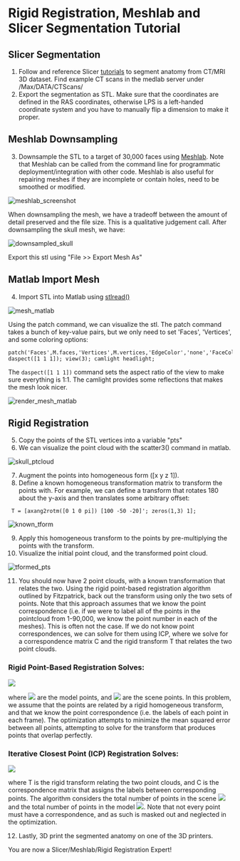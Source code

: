 # Rigid Registration, Meshlab and Slicer Segmentation Tutorial

## Slicer Segmentation
1. Follow and reference Slicer [tutorials](https://slicer.readthedocs.io/en/latest/user_guide/image_segmentation.html) to segment anatomy from CT/MRI 3D dataset. Find example CT scans in the medlab server under /Max/DATA/CTScans/
2. Export the segmentation as STL. Make sure that the coordinates are defined in the RAS coordinates, otherwise LPS is a left-handed coordinate system and you have to manually flip a dimension to make it proper.

## Meshlab Downsampling
3. Downsample the STL to a target of 30,000 faces using [Meshlab](https://www.meshlab.net/). Note that Meshlab can be called from the command line for programmatic deployment/integration with other code. Meshlab is also useful for repairing meshes if they are incomplete or contain holes, need to be smoothed or modified.

![meshlab_screenshot](/imgs/reg_tut/meshlab_downsample.png)

When downsampling the mesh, we have a tradeoff between the amount of detail preserved and the file size. This is a qualitative judgement call. After downsampling the skull mesh, we have:

![downsampled_skull](/imgs/reg_tut/downsampled_skull.png)

Export this stl using "File >> Export Mesh As"

## Matlab Import Mesh
4. Import STL into Matlab using [stlread()](https://www.mathworks.com/matlabcentral/fileexchange/22409-stl-file-reader)

![mesh_matlab](/imgs/reg_tut/mesh_matlab.png)

Using the patch command, we can visualize the stl. The patch command takes a bunch of key-value pairs, but we only need to set 'Faces', 'Vertices', and some coloring options:
```
patch('Faces',M.faces,'Vertices',M.vertices,'EdgeColor','none','FaceColor','r')
daspect([1 1 1]); view(3); camlight headlight;
```

The ```daspect([1 1 1])``` command sets the aspect ratio of the view to make sure everything is 1:1. The camlight provides some reflections that makes the mesh look nicer.

![render_mesh_matlab](/imgs/reg_tut/render_mesh_matlab.png)

## Rigid Registration
5. Copy the points of the STL vertices into a variable "pts"
6. We can visualize the point cloud with the scatter3() command in matlab.

![skull_ptcloud](/imgs/reg_tut/pointcloud_matlab.png)

7. Augment the points into homogeneous form ([x y z 1]).
8. Define a known homogeneous transformation matrix to transform the points with. For example, we can define a transform that rotates 180 about the y-axis and then translates some arbitrary offset:
```
 T = [axang2rotm([0 1 0 pi]) [100 -50 -20]'; zeros(1,3) 1];
```

![known_tform](/imgs/reg_tut/known_tform.png)

9. Apply this homogeneous transform to the points by pre-multiplying the points with the transform.
10. Visualize the initial point cloud, and the transformed point cloud.

![tformed_pts](/imgs/reg_tut/tformed_pts.png)

11. You should now have 2 point clouds, with a known transformation that relates the two. Using the rigid point-based registration algorithm outlined by Fitzpatrick, back out the transform using only the two sets of points. Note that this approach assumes that we know the point correspondence (i.e. if we were to label all of the points in the pointcloud from 1-90,000, we know the point number in each of the meshes). This is often not the case. If we do not know point correspondences, we can solve for them using ICP, where we solve for a correspondence matrix C and the rigid transform T that relates the two point clouds.

### Rigid Point-Based Registration Solves:

<img src="https://render.githubusercontent.com/render/math?math=\min_{T \in SE(3)} \sum_{i=1}^{N} \hspace{1mm} \rVert Tp^{m_i} - p^{s_i} \lVert^2">

where <img src="https://render.githubusercontent.com/render/math?math=p^{m_i}"> are the model points, and <img src="https://render.githubusercontent.com/render/math?math=p^{s_i}"> are the scene points.
In this problem, we assume that the points are related by a rigid homogeneous transform, and that we know the point correspondence (i.e. the labels of each point in each frame). The optimization attempts to minimize the mean squared error between all points, attempting to solve for the transform that produces points that overlap perfectly.

### Iterative Closest Point (ICP) Registration Solves:

<img src="https://render.githubusercontent.com/render/math?math=\min_{T \in SE(3), C} \sum_{i=1}^{N_s} \sum_{j=1}^{N_m} C_{ij} \hspace{1mm} \lVert Tp^{m_j} - p^{s_i} \rVert^2">

where T is the rigid transform relating the two point clouds, and C is the correspondence matrix that assigns the labels between corresponding points. The algorithm considers the total number of points in the scene <img src="https://render.githubusercontent.com/render/math?math=N_s"> and the total number of points in the model <img src="https://render.githubusercontent.com/render/math?math=N_m">. Note that not every point must have a correspondence, and as such is masked out and neglected in the optimization.

12. Lastly, 3D print the segmented anatomy on one of the 3D printers.

You are now a Slicer/Meshlab/Rigid Registration Expert!
